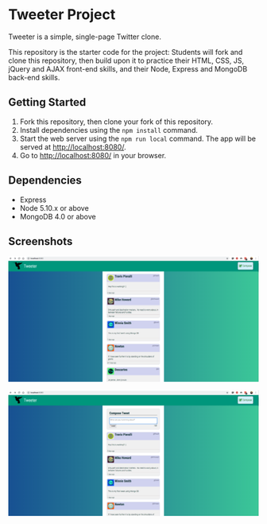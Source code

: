 # Tweeter Project

Tweeter is a simple, single-page Twitter clone.

This repository is the starter code for the project: Students will fork and clone this repository, then build upon it to practice their HTML, CSS, JS, jQuery and AJAX front-end skills, and their Node, Express and MongoDB back-end skills.

## Getting Started

1. Fork this repository, then clone your fork of this repository.
2. Install dependencies using the `npm install` command.
3. Start the web server using the `npm run local` command. The app will be served at <http://localhost:8080/>.
4. Go to <http://localhost:8080/> in your browser.

## Dependencies

- Express
- Node 5.10.x or above
- MongoDB 4.0 or above

## Screenshots

![ScreenShot](https://raw.githubusercontent.com/Ankitaahuja/Tweeter_new/master/public/images/Tweeter_image1.png)

![ScreenShot](https://raw.githubusercontent.com/Ankitaahuja/Tweeter_new/master/public/images/Tweeter_image2.png)
